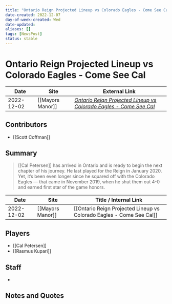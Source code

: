 ```yaml
---
title: "Ontario Reign Projected Lineup vs Colorado Eagles - Come See Cal"
date-created: 2022-12-07
day-of-week-created: Wed
date-updated: 
aliases: []
tags: [NewsPost]
status: stable
---
```


# Ontario Reign Projected Lineup vs Colorado Eagles - Come See Cal

| Date       | Site             | External Link                                                                                                                                                         |
| ---------- | ---------------- | --------------------------------------------------------------------------------------------------------------------------------------------------------------------- |
| 2022-12-02 | [[Mayors Manor]] | [*Ontario Reign Projected Lineup vs Colorado Eagles - Come See Cal*](https://mayorsmanor.com/2022/12/ontario-reign-projected-lineup-vs-colorado-eagles-come-see-cal/) |

## Contributors
- [[Scott Coffman]]

## Summary
> [[Cal Petersen]] has arrived in Ontario and is ready to begin the next chapter of his journey. He last played for the Reign in January 2020. Yet, it’s been even longer since he squared off with the Colorado Eagles — that came in November 2019, when he shut them out 4-0 and earned first star of the game honors.

| Date       | Site             | Title / Internal Link                                                |
| ---------- | ---------------- | -------------------------------------------------------------------- |
| 2022-12-02 | [[Mayors Manor]] | [[Ontario Reign Projected Lineup vs Colorado Eagles - Come See Cal]] |

## Players
- [[Cal Petersen]]
- [[Rasmus Kupari]]

## Staff
- 

## Notes and Quotes
> 

